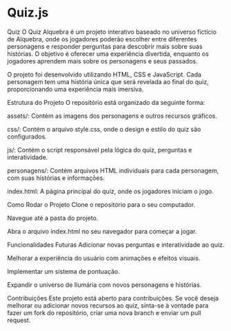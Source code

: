 # Quiz.js

Quiz
O Quiz Alquebra é um projeto interativo baseado no universo fictício de Alquebra, onde os jogadores poderão escolher entre diferentes personagens e responder perguntas para descobrir mais sobre suas histórias. O objetivo é oferecer uma experiência divertida, enquanto os jogadores aprendem mais sobre os personagens e seus passados.

O projeto foi desenvolvido utilizando HTML, CSS e JavaScript. Cada personagem tem uma história única que será revelada ao final do quiz, proporcionando uma experiência mais imersiva.

Estrutura do Projeto
O repositório está organizado da seguinte forma:

assets/: Contém as imagens dos personagens e outros recursos gráficos.

css/: Contém o arquivo style.css, onde o design e estilo do quiz são configurados.

js/: Contém o script responsável pela lógica do quiz, perguntas e interatividade.

personagens/: Contém arquivos HTML individuais para cada personagem, com suas histórias e informações.

index.html: A página principal do quiz, onde os jogadores iniciam o jogo.

Como Rodar o Projeto
Clone o repositório para o seu computador.

Navegue até a pasta do projeto.

Abra o arquivo index.html no seu navegador para começar a jogar.

Funcionalidades Futuras
Adicionar novas perguntas e interatividade ao quiz.

Melhorar a experiência do usuário com animações e efeitos visuais.

Implementar um sistema de pontuação.

Expandir o universo de Ilumária com novos personagens e histórias.

Contribuições
Este projeto está aberto para contribuições. Se você deseja melhorar ou adicionar novos recursos ao quiz, sinta-se à vontade para fazer um fork do repositório, criar uma nova branch e enviar um pull request.

